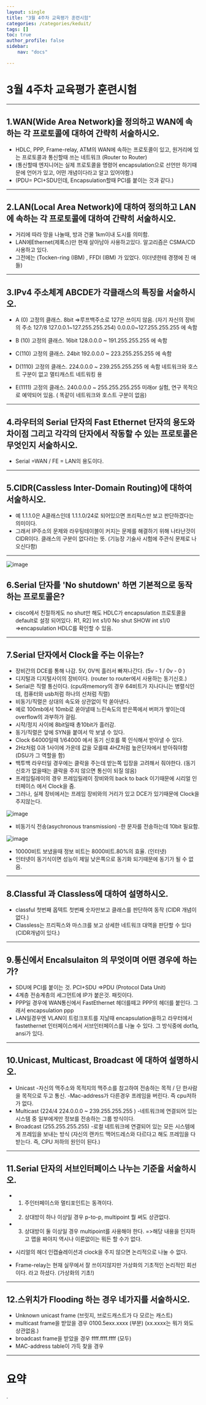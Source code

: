 ```yaml
---
layout: single
title: "3월 4주차 교육평가 훈련시험"
categories: /categories/keduit/ 
tags: []
toc: true
author_profile: false
sidebar:
    nav: "docs"

---
```

# 3월 4주차 교육평가 훈련시험
---
## **1.WAN(Wide Area Network)을 정의하고 WAN에 속하는 각 프로토콜에 대하여 간략히 서술하시오.**

* HDLC, PPP, Frame-relay, ATM의 WAN에 속하는 프로토콜이 있고, 원거리에 있는 프로토콜과 통신할때 쓰는 네트워크 (Router to Router)
* (통신할때 엔지니어는 실제 프로토콜을 명령어 encapsulation으로 선언만 하기때문에 언어가 있고, 어떤 개념이다라고 알고 있어야함.)
* (PDU= PCI+SDU인데, Encapsulation할때 PCI를 붙이는 것과 같다.)

---

## **2.LAN(Local Area Network)에 대하여 정의하고 LAN에 속하는 각 프로토콜에 대하여 간략히 서술하시오.**


* 거리에 따라 망을 나눌때, 방과 건물 1km이내 도시를 의미함. 
* LAN에Ethernet(제록스)만 현재 살아남아 사용하고있다. 알고리즘은 CSMA/CD 사용하고 있다.
* 그전에는 (Tocken-ring (IBM) , FFDI (IBM) 가 있었다. 이더넷한테 경쟁에 진 애들)

---

## **3.IPv4 주소체계 ABCDE가 각클래스의 특징을 서술하시오.**

* A (0) 고정의 클래스. 8bit =>루프백주소로 127은 쓰이지 않음. (자기 자신의 장비의 주소 127/8 127.0.0.1~127.255.255.254)
0.0.0.0~127.255.255.255 에 속함

* B (10) 고정의 클래스. 16bit
128.0.0.0 ~ 191.255.255.255 에 속함

* C(110) 고정의 클래스. 24bit
192.0.0.0 ~ 223.255.255.255 에 속함

* D(1110) 고정의 클래스.
224.0.0.0 ~ 239.255.255.255 에 속함
네트워크와 호스트 구분이 없고 멀티캐스트 네트워킹 용

* E(1111) 고정의 클래스.
 240.0.0.0 ~ 255.255.255.255
미래or 실험, 연구 목적으로 예약되어 있음. ( 똑같이 네트워크와 호스트 구분이 없음)

---

## **4.라우터의 Serial 단자의 Fast Ethernet 단자의 용도와 차이점 그리고 각각의 단자에서 작동할 수 있는 프로토콜은 무엇인지 서술하시오.**

 * Serial =WAN / FE = LAN의 용도이다.

---

## **5.CIDR(Cassless Inter-Domain Routing)에 대하여 서술하시오.**

- 예 1.1.1.0은 A클래스인데 1.1.1.0/24로 되어있으면 프리픽스만 보고 판단하겠다는 의미이다.
- 그래서 IP주소의 문제와 라우팅테이블이 커지는 문제를 해결하기 위해 나타난것이 CIDR이다. 클래스의 구분이 없다라는 뜻. (기능장 기술사 시험에 주관식 문제로 나오신다함)

---

![image](https://user-images.githubusercontent.com/128279031/227447579-e97515c7-66c2-4175-83fd-f453e8b6a15b.png)

## **6.Serial 단자를 'No shutdown' 하면 기본적으로 동작하는 프로토콜은?**

- cisco에서 친절하게도 no shut만 해도 HDLC가 encapsulation 프로토콜을 default로 설정 되어있다.
R1, R2]
Int s1/0
No shut
SHOW int s1/0 =>encapsulation HDLC를 확인할 수 있음.

---

## **7.Serial 단자에서 Clock을 주는 이유는?**

- 장비간의 DCE를 통해 나감. 5V, 0V씩 흘러서 빠져나간다. (5v - 1 / 0v - 0 )
- 디지털과 디지털사이의 장비이다. (router to router에서 사용하는 동기신호.)
- Serial은 직렬 통신이다. (cpu와memory의 경우 64비트가 지나다니는 병렬식인데, 컴퓨터와 usb처럼 하나의 선처럼 직렬)
- 비동기/직렬은 상대의 속도와 상관없이 막 쏟아낸다. 
- 예로 100mb에서 10mb로 쏟아낼때 느린속도의 받은쪽에서 버퍼가 쌓이는데 overflow의 과부하가 걸림.
- 시작/정지 사이에 8bit일때 총10bit가 흘러감.
- 동기/직렬은 앞에 SYN을 붙여서 막 보낼 수 있다. 
- Clock 64000일때 1/64000 에서 동기 신호를 쭉 인식해서 받아낼 수 있다. 
- 2Hz처럼 0과 1사이에 가운데 값을 모를떄 4HZ처럼 높은단자에서 받아줘야함 (DSU가 그 역할을 함)
- 백투백 라우터일 경우에는 클락을 주는데 받는쪽 입장을 고려해서 줘야한다. (동기신호가 없을때는 클락을 주지 않으면 통신이 되질 않음)
- 프레임릴레이의 경우 프레임릴레이 장비와의 back to back 이기때문에 시리얼 인터페이스 에서 Clock을 줌.
- 그러나, 실제 장비에서는 프레임 장비와의 거리가 있고 DCE가 있기때문에 Clock을 주지않는다.

![image](https://user-images.githubusercontent.com/128279031/227448664-ab79e5d8-af9d-4989-8301-1923680e4c27.png)

* 비동기식 전송(asychronous transmission)
-한 문자를 전송하는데 10bit 필요함.

![image](https://user-images.githubusercontent.com/128279031/227449076-4ff0ed6e-54ed-4bcc-b351-32a697b2fb0e.png)

* 10000비트 보냈을때 정보 비트는 8000비트.80%의 효율. (인터넷)
* 인터넷이 동기식이면 성능이 제일 낮은쪽으로 동기화 되기때문에 동기가 될 수 없음.

---

## **8.Classful 과 Classless에 대하여 설명하시오.**
 * classful 첫번째 옵텍트 첫번째 숫자만보고 클래스를 판단하여 동작 (CIDR 개념이 없다.)
 * Classless는 프리픽스와 마스크를 보고 상세한 네트워크 대역을 판단할 수 있다 (CIDR개념이 있다.)

---

## **9.통신에서 Encalsulaiton 의 무엇이며 어떤 경우에 하는가?**
 

* SDU에 PCI를 붙이는 것. PCI+SDU =>PDU (Protocol Data Unit)
* 4계층 전송계층의 세그먼트에 IP가 붙은것. 패킷이다.
 * PPP일 경우에 WAN통신에서 FastEthernet 헤더를떼고 PPP의 헤더를 붙인다. 그래서 encapsulation ppp
  * LAN일경우엔 VLAN이 트렁크포트를 지날때 encapsulation을하고 라우터에서 fastethernet 인터페이스에서 서브인터페이스를 나눌 수 있다.
  그 방식중에 dot1q, ansi가 있다.

---

## **10.Unicast, Multicast, Broadcast 에 대하여 설명하시오.**

 - Unicast 
  -자신의 맥주소와 목적지의 맥주소를 참고하여 전송하는 목적 / 단 한사람을 목적으로 두고 통신. 
  -Mac-address가 다른경우 프레임을 버린다. 즉 cpu저하가 없다.
- Multicast (224/4 224.0.0.0 ~ 239.255.255.255 )
  -네트워크에 연결되어 있는 시스템 중 일부에게만 정보를 전송하는 그룹 방식이다.
- Broadcast (255.255.255.255)
  -로컬 네트워크에 연결되어 있는 모든 시스템에게 프레임을 보내는 방식
   (자신의 랜카드 맥어드레스와 다르다고 해도 프레임을 다 받는다. 즉, CPU 저하의 원인이 된다.)

---

## **11.Serial 단자의 서브인터페이스 나누는 기준을 서술하시오.**

  -  1. 주인터페이스와 멀티포인트는 동격이다.
  -  2. 상대방이 하나 이상일 경우 p-to-p, multipoint 뭘 써도 상관없다.
  -  3. 상대방이 둘 이상일 경우 multipoint를 사용해야 한다.
     =>해당 내용을 인지하고 맵을 짜야지 역시나 이론없이는 뭐든 할 수가 없다. 
  * 시리얼의 헤더 인캡슐레이션과 clock을 주지 않으면 논리적으로 나눌 수 없다. 

* Frame-relay는 현재 실무에서 잘 쓰이지않지만 가상화의 기초적인 논리적인 회선이다. 라고 하셨다. (가상화의 기초!)

---

## **12.스위치가 Flooding 하는 경우 네가지를 서술하시오.**

- Unknown unicast frame (브릿지, 브로드캐스트가 다 모르는 캐스트)
- multicast frame을 받았을 경우 0100.5exx.xxxx (부분) (xx.xxxx는 뭐가 와도 상관없음.)
- broadcast frame을 받았을 경우 ffff.ffff.ffff (모두)
- MAC-address table이 가득 찾을 경우

---


# <mark style='background-color: #f6f8fa'> 요약 </mark>
  .